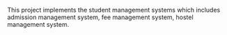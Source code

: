 This project implements the student management systems which includes admission management system, fee management system, hostel management system.
